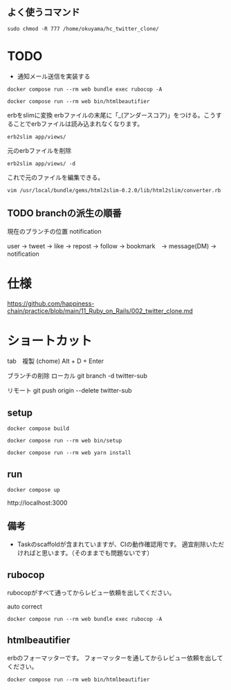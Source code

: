 ## よく使うコマンド
```
sudo chmod -R 777 /home/okuyama/hc_twitter_clone/
```

# TODO
- 通知メール送信を実装する

```
docker compose run --rm web bundle exec rubocop -A
```

```
docker compose run --rm web bin/htmlbeautifier
```
erbをslimに変換
erbファイルの末尾に「_(アンダースコア)」をつける。こうすることでerbファイルは読み込まれなくなります。
```
erb2slim app/views/
```
元のerbファイルを削除
```
erb2slim app/views/ -d
```
これで元のファイルを編集できる。
```
vim /usr/local/bundle/gems/html2slim-0.2.0/lib/html2slim/converter.rb
```

## TODO branchの派生の順番
現在のブランチの位置 notification

user → tweet → like → repost → follow → bookmark　→ message(DM) → notification

# 仕様
https://github.com/happiness-chain/practice/blob/main/11_Ruby_on_Rails/002_twitter_clone.md


# ショートカット
tab　複製 (chome)
Alt + D + Enter

ブランチの削除
ローカル
git branch -d twitter-sub

リモート
git push origin --delete twitter-sub

## setup


```
docker compose build
```

```
docker compose run --rm web bin/setup
```


```
docker compose run --rm web yarn install
```

## run

```
docker compose up
```

http://localhost:3000

## 備考

- Taskのscaffoldが含まれていますが、CIの動作確認用です。
適宜削除いただければと思います。（そのままでも問題ないです）

## rubocop

rubocopがすべて通ってからレビュー依頼を出してください。

auto correct

```
docker compose run --rm web bundle exec rubocop -A
```

## htmlbeautifier

erbのフォーマッターです。
フォーマッターを通してからレビュー依頼を出してください。

```
docker compose run --rm web bin/htmlbeautifier
```
